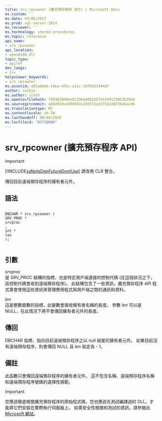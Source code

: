 ```yaml
---
title: srv_rpcowner (擴充預存程序 API) | Microsoft Docs
ms.custom: ''
ms.date: 03/06/2017
ms.prod: sql-server-2014
ms.reviewer: ''
ms.technology: stored-procedures
ms.topic: reference
api_name:
- srv_rpcowner
api_location:
- opends60.dll
topic_type:
- apiref
dev_langs:
- C++
helpviewer_keywords:
- srv_rpcowner
ms.assetid: e81a60e6-14ea-47bc-a11c-3d7635344447
author: rothja
ms.author: jroth
ms.openlocfilehash: f903870d0ee01256addb1557eb7e9123853b39e6
ms.sourcegitcommit: ad4d92dce894592a259721a1571b1d8736abacdb
ms.translationtype: MT
ms.contentlocale: zh-TW
ms.lasthandoff: 08/04/2020
ms.locfileid: "87710606"
---
```

# <a name="srv_rpcowner-extended-stored-procedure-api"></a>srv_rpcowner (擴充預存程序 API)
    
> [!IMPORTANT]  
>  [!INCLUDE[ssNoteDepFutureDontUse](../../includes/ssnotedepfuturedontuse-md.md)] 請改用 CLR 整合。  
  
 傳回目前遠端預存程序的擁有者元件。  
  
## <a name="syntax"></a>語法  
  
```  
  
DBCHAR * srv_rpcowner (  
SRV_PROC *  
srvproc  
,  
int *  
len   
);  
  
```  
  
## <a name="arguments"></a>引數  
 *srvproc*  
 是 SRV_PROC 結構的指標，也是特定用戶端連接的控制代碼 (在這個狀況之下，該控制代碼會收到遠端預存程序)。 此結構包含了一些資訊，擴充預存程序 API 程式庫會使用這些資訊來管理應用程式與用戶端之間的通訊和資料。  
  
 *len*  
 這是整數變數的指標，此變數會接收擁有者名稱的長度。 參數 *len* 可以是 NULL，在此情況下將不會傳回擁有者元件的長度。  
  
## <a name="returns"></a>傳回  
 DBCHAR 指標，指向目前遠端預存程序之以 null 結尾的擁有者元件。 如果目前沒有遠端預存程序，則會傳回 NULL 且 *len* 設定為 - 1。  
  
## <a name="remarks"></a>備註  
 此函數只會傳回遠端預存程序的擁有者元件。 這不包含名稱、遠端預存程序名稱和遠端預存程序號碼的選擇性規範。  
  
> [!IMPORTANT]  
>  您應該徹底檢閱擴充預存程序的原始程式碼，您也應該先測試編譯過的 DLL，才能將它們安裝在實際執行伺服器上。 如需安全性檢閱和測試的資訊，請參閱此 [Microsoft 網站](https://go.microsoft.com/fwlink/?LinkID=54761&amp;clcid=0x409https://msdn.microsoft.com/security/)。  
  
  
